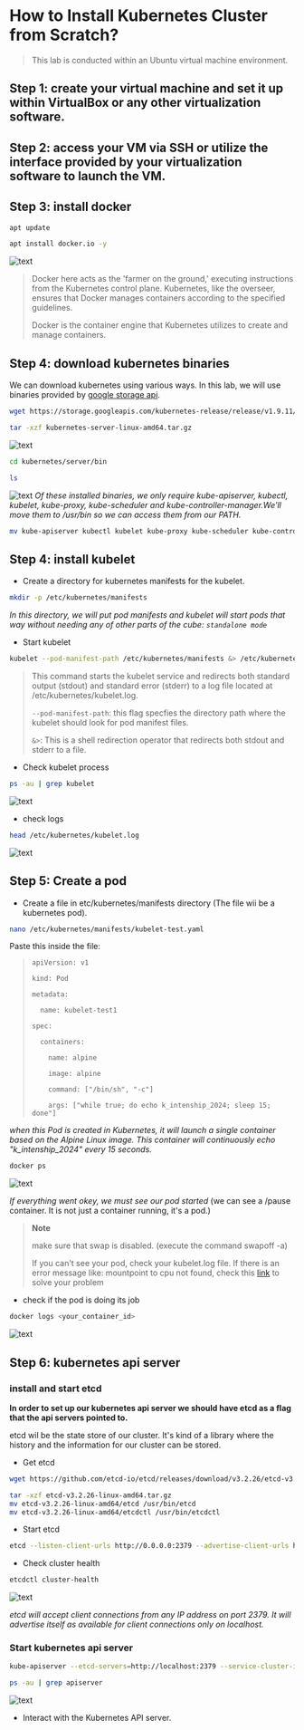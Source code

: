# How to Install Kubernetes Cluster from Scratch?

> This lab is conducted within an Ubuntu virtual machine environment.
## Step 1: create your virtual machine and set it up within VirtualBox or any other virtualization software.
## Step 2: access your VM via SSH or utilize the interface provided by your virtualization software to launch the VM.


## Step 3: install docker
```bash 
apt update
```
```bash 
apt install docker.io -y 
```

![text](scshots/install_docker.png?raw=true)

>Docker here acts as the 'farmer on the ground,' executing instructions from the Kubernetes control plane. Kubernetes, like the overseer, ensures that Docker manages containers according to the specified guidelines. 
> 
> Docker is the container engine that Kubernetes utilizes to create and manage containers.

## Step 4: download kubernetes binaries
We can download kubernetes using various ways. In this lab, we will use binaries provided by [google storage api](https://console.cloud.google.com/storage/browser/_details/kubernetes-release/release/v1.9.11/kubernetes-server-linux-amd64.tar.gz;tab=live_object).
```bash 
wget https://storage.googleapis.com/kubernetes-release/release/v1.9.11/kubernetes-server-linux-amd64.tar.gz
```
```bash 
tar -xzf kubernetes-server-linux-amd64.tar.gz
```
![text](scshots/install_kub.png?raw=true)
```bash 
cd kubernetes/server/bin
```
```bash 
ls
```
![text](scshots/installed_bin_kub.png?raw=true)
*Of these installed binaries, we only require kube-apiserver, kubectl, kubelet, kube-proxy, kube-scheduler and kube-controller-manager.We'll move them to /usr/bin so we can access them from our PATH.*
```bash 
mv kube-apiserver kubectl kubelet kube-proxy kube-scheduler kube-controller-manager /usr/bin
```
## Step 4: install kubelet
- Create a directory for kubernetes manifests for the kubelet.
```bash 
mkdir -p /etc/kubernetes/manifests
```
*In this directory, we will put pod manifests and kubelet will start pods that way without needing any of other parts of the cube: `standalone mode`*
- Start kubelet
```bash 
kubelet --pod-manifest-path /etc/kubernetes/manifests &> /etc/kubernetes/kubelet.log & 
```
>This command starts the kubelet service and redirects both standard output (stdout) and standard error (stderr) to a log file located at /etc/kubernetes/kubelet.log.
>
> `--pod-manifest-path`: this flag specfies  the directory path where the kubelet should look for pod manifest files.
>
> `&>`: This is a shell redirection operator that redirects both stdout and stderr to a file.
- Check kubelet process
```bash 
ps -au | grep kubelet
```
![text](scshots/install_kubelet.png?raw=true)
- check logs 

```bash 
head /etc/kubernetes/kubelet.log
```
![text](scshots/kubelet_logs_1.png?raw=true)

## Step 5: Create a pod
- Create a file in etc/kubernetes/manifests directory (The file wii be a kubernetes pod).
```bash 
nano /etc/kubernetes/manifests/kubelet-test.yaml
```
Paste this inside the file:
>     apiVersion: v1 
> 
>     kind: Pod 
> 
>     metadata:
> 
>       name: kubelet-test1 
> 
>     spec:
> 
>       containers:
> 
>         name: alpine 
> 
>         image: alpine 
> 
>         command: ["/bin/sh", "-c"]
>
>         args: ["while true; do echo k_intenship_2024; sleep 15; done"]


*when this Pod is created in Kubernetes, it will launch a single container based on the Alpine Linux image. This container will continuously echo "k_intenship_2024" every 15 seconds.*

```bash 
docker ps
```
![text](scshots/docker_ps.png?raw=true)

*If everything went okey, we must see our pod started* (we can see a /pause container. It is not just a container running, it's a pod.)
>**Note**
> 
> make sure that swap is disabled. (execute the command swapoff -a)
> 
> If you can't see your pod, check your kubelet.log file.
> If there is an error message like: mountpoint to cpu not found, check this [link](problem_mountpointCpu.md) to solve your problem
- check if the pod is doing its job
```bash 
docker logs <your_container_id>
```
![text](scshots/print_kintern.png?raw=true)

## Step 6: kubernetes api server

### install and start etcd
**In order to set up our kubernetes api server we should have etcd as a flag that the api servers pointed to.**

etcd wil be the state store of our cluster. It's kind of a library where the history and the information for our cluster can be stored.
- Get etcd
```bash
wget https://github.com/etcd-io/etcd/releases/download/v3.2.26/etcd-v3.2.26-linux-amd64.tar.gz
```
```bash
tar -xzf etcd-v3.2.26-linux-amd64.tar.gz
mv etcd-v3.2.26-linux-amd64/etcd /usr/bin/etcd
mv etcd-v3.2.26-linux-amd64/etcdctl /usr/bin/etcdctl
```
- Start etcd
```bash
etcd --listen-client-urls http://0.0.0.0:2379 --advertise-client-urls http://localhost:2379 &> /etc/kubernetes/etcd.log &
```
- Check cluster health
```bash
etcdctl cluster-health
```

![text](scshots/etcd_healthy.png?raw=true)

*etcd will accept client connections from any IP address on port 2379. It will advertise itself as available for client connections only on localhost.*

### Start kubernetes api server
```bash
kube-apiserver --etcd-servers=http://localhost:2379 --service-cluster-ip-range-10.0.0.0/16 --bind-address-0.0.0.0 --insecure-bind-address-0.0.0.0 &> /etc/kubernetes/apiserver.log &
```
```bash
ps -au | grep apiserver
```
![text](scshots/ps_apiserver.png?raw=true)

- Interact with the Kubernetes API server.